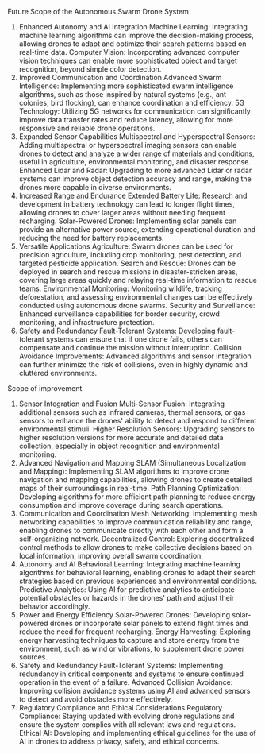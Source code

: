 Future Scope of the Autonomous Swarm Drone System

1. Enhanced Autonomy and AI Integration
Machine Learning: Integrating machine learning algorithms can improve the decision-making process, allowing drones to adapt and optimize their search patterns based on real-time data.
Computer Vision: Incorporating advanced computer vision techniques can enable more sophisticated object and target recognition, beyond simple color detection.
2. Improved Communication and Coordination
Advanced Swarm Intelligence: Implementing more sophisticated swarm intelligence algorithms, such as those inspired by natural systems (e.g., ant colonies, bird flocking), can enhance coordination and efficiency.
5G Technology: Utilizing 5G networks for communication can significantly improve data transfer rates and reduce latency, allowing for more responsive and reliable drone operations.
3. Expanded Sensor Capabilities
Multispectral and Hyperspectral Sensors: Adding multispectral or hyperspectral imaging sensors can enable drones to detect and analyze a wider range of materials and conditions, useful in agriculture, environmental monitoring, and disaster response.
Enhanced Lidar and Radar: Upgrading to more advanced Lidar or radar systems can improve object detection accuracy and range, making the drones more capable in diverse environments.
4. Increased Range and Endurance
Extended Battery Life: Research and development in battery technology can lead to longer flight times, allowing drones to cover larger areas without needing frequent recharging.
Solar-Powered Drones: Implementing solar panels can provide an alternative power source, extending operational duration and reducing the need for battery replacements.
5. Versatile Applications
Agriculture: Swarm drones can be used for precision agriculture, including crop monitoring, pest detection, and targeted pesticide application.
Search and Rescue: Drones can be deployed in search and rescue missions in disaster-stricken areas, covering large areas quickly and relaying real-time information to rescue teams.
Environmental Monitoring: Monitoring wildlife, tracking deforestation, and assessing environmental changes can be effectively conducted using autonomous drone swarms.
Security and Surveillance: Enhanced surveillance capabilities for border security, crowd monitoring, and infrastructure protection.
6. Safety and Redundancy
Fault-Tolerant Systems: Developing fault-tolerant systems can ensure that if one drone fails, others can compensate and continue the mission without interruption.
Collision Avoidance Improvements: Advanced algorithms and sensor integration can further minimize the risk of collisions, even in highly dynamic and cluttered environments.

Scope of improvement

1. Sensor Integration and Fusion
Multi-Sensor Fusion: Integrating additional sensors such as infrared cameras, thermal sensors, or gas sensors to enhance the drones' ability to detect and respond to different environmental stimuli.
Higher Resolution Sensors: Upgrading sensors to higher resolution versions for more accurate and detailed data collection, especially in object recognition and environmental monitoring.
2. Advanced Navigation and Mapping
SLAM (Simultaneous Localization and Mapping): Implementing SLAM algorithms to improve drone navigation and mapping capabilities, allowing drones to create detailed maps of their surroundings in real-time.
Path Planning Optimization: Developing algorithms for more efficient path planning to reduce energy consumption and improve coverage during search operations.
3. Communication and Coordination
Mesh Networking: Implementing mesh networking capabilities to improve communication reliability and range, enabling drones to communicate directly with each other and form a self-organizing network.
Decentralized Control: Exploring decentralized control methods to allow drones to make collective decisions based on local information, improving overall swarm coordination.
4. Autonomy and AI
Behavioral Learning: Integrating machine learning algorithms for behavioral learning, enabling drones to adapt their search strategies based on previous experiences and environmental conditions.
Predictive Analytics: Using AI for predictive analytics to anticipate potential obstacles or hazards in the drones' path and adjust their behavior accordingly.
5. Power and Energy Efficiency
Solar-Powered Drones: Developing solar-powered drones or incorporate solar panels to extend flight times and reduce the need for frequent recharging.
Energy Harvesting: Exploring energy harvesting techniques to capture and store energy from the environment, such as wind or vibrations, to supplement drone power sources.
6. Safety and Redundancy
Fault-Tolerant Systems: Implementing redundancy in critical components and systems to ensure continued operation in the event of a failure.
Advanced Collision Avoidance: Improving collision avoidance systems using AI and advanced sensors to detect and avoid obstacles more effectively.
7. Regulatory Compliance and Ethical Considerations
Regulatory Compliance: Staying updated with evolving drone regulations and ensure the system complies with all relevant laws and regulations.
Ethical AI: Developing and implementing ethical guidelines for the use of AI in drones to address privacy, safety, and ethical concerns.
